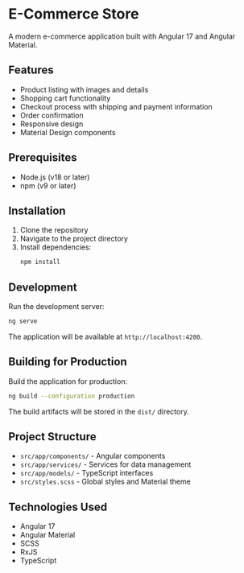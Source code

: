 # E-Commerce Store

A modern e-commerce application built with Angular 17 and Angular Material.

## Features

- Product listing with images and details
- Shopping cart functionality
- Checkout process with shipping and payment information
- Order confirmation
- Responsive design
- Material Design components

## Prerequisites

- Node.js (v18 or later)
- npm (v9 or later)

## Installation

1. Clone the repository
2. Navigate to the project directory
3. Install dependencies:
   ```bash
   npm install
   ```

## Development

Run the development server:
```bash
ng serve
```

The application will be available at `http://localhost:4200`.

## Building for Production

Build the application for production:
```bash
ng build --configuration production
```

The build artifacts will be stored in the `dist/` directory.

## Project Structure

- `src/app/components/` - Angular components
- `src/app/services/` - Services for data management
- `src/app/models/` - TypeScript interfaces
- `src/styles.scss` - Global styles and Material theme

## Technologies Used

- Angular 17
- Angular Material
- SCSS
- RxJS
- TypeScript
